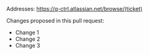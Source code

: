 Addresses: https://q-ctrl.atlassian.net/browse/(ticket)

Changes proposed in this pull request:

- Change 1
- Change 2
- Change 3
